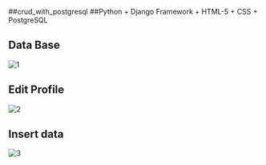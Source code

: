 ##crud_with_postgresql
##Python + Django Framework + HTML-5 + CSS + PostgreSQL

## Data Base
![1](https://user-images.githubusercontent.com/55952559/90962499-30b84500-e4ce-11ea-8f75-ee56698c4081.png)

## Edit Profile
![2](https://user-images.githubusercontent.com/55952559/90962501-31e97200-e4ce-11ea-8f42-185e493714c9.png)

## Insert data
![3](https://user-images.githubusercontent.com/55952559/90962502-331a9f00-e4ce-11ea-9cae-d07f068242e3.png)

